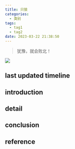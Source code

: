 ```yaml
---
title: 只狼
categories:
  - 类别
tags:
  - tag1
  - tag2
date: 2023-03-22 21:38:50
---
```


>犹豫，就会败北！

<!-- more -->

![](/images/sekiro_st.png)


## last updated timeline


## introduction


## detail


## conclusion


## reference
